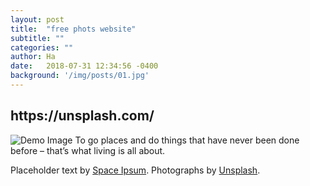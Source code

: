 ```yaml
---
layout: post
title:  "free phots website"
subtitle: ""
categories: ""
author: Ha
date:   2018-07-31 12:34:56 -0400
background: '/img/posts/01.jpg'
---
```



<h2 class="section-heading">https://unsplash.com/</h2>



<img class="img-fluid" src="https://source.unsplash.com/Mn9Fa_wQH-M/800x450" alt="Demo Image">
<span class="caption text-muted">To go places and do things that have never been done before – that’s what living is all about.</span>



<p>Placeholder text by <a href="http://spaceipsum.com/">Space Ipsum</a>. Photographs by <a href="https://unsplash.com/">Unsplash</a>.</p>
